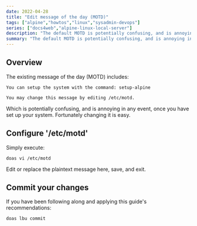 ```yaml
---
date: 2022-04-28
title: "Edit message of the day (MOTD)"
tags: ["alpine","howtos","linux","sysadmin-devops"]
series: ["docs4web","alpine-linux-local-server"]
description: "The default MOTD is potentially confusing, and is annoying in any event, once you have set up your system."
summary: "The default MOTD is potentially confusing, and is annoying in any event, once you have set up your system."
---
```


## Overview

The existing message of the day (MOTD) includes:

```plaintext
You can setup the system with the command: setup-alpine

You may change this message by editing /etc/motd.
```

Which is potentially confusing, and is annoying in any event, once you have set up your system. Fortunately changing it is easy.

## Configure '/etc/motd'

Simply execute:

``` shell
doas vi /etc/motd
```

Edit or replace the plaintext message here, save, and exit.

## Commit your changes

If you have been following along and applying this guide's recommendations:

``` shell
doas lbu commit
```
